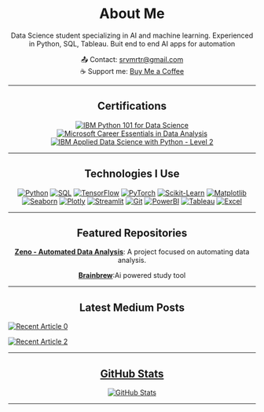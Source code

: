 ### 

<h1 align="center">About Me</h1>

<p align="center"> Data Science student specializing in AI and machine learning.
Experienced in Python, SQL, Tableau. Buit end to end AI apps for automation</p>

<div align="center">
  📤 Contact: <a href="mailto:srvmrtr@gmail.com">srvmrtr@gmail.com</a><br>
  ☕ Support me: <a href="https://buymeacoffee.com/sarvamm">Buy Me a Coffee</a>
</div>

---

<div align="center">
  <h2>Certifications</h2>
</div>
<div align="center">
  <a href="https://courses.skillsbuild.skillsnetwork.site/certificates/e70814ac583942ab8bde2eb54f28f4a5">
    <img src="https://img.shields.io/badge/IBM-Python_101_for_Data_Science-1F70C1?style=for-the-badge&logo=ibm&logoColor=white" alt="IBM Python 101 for Data Science">
  </a>
  <a href="https://www.linkedin.com/learning/certificates/2eda5be3e1f78fcdc719a50ac113ca07df10ef528119085965a29339b5b47605">
    <img src="https://img.shields.io/badge/Microsoft-Career_Essentials_in_Data_Analysis-0078D4?style=for-the-badge&logo=microsoft&logoColor=white" alt="Microsoft Career Essentials in Data Analysis">
  </a>
  <a href="https://www.credly.com/badges/cfa0a380-0ad6-4039-8e35-e07fa1c8733e/linked_in_profile">
    <img src="https://img.shields.io/badge/IBM-Applied_Data_Science_with_Python_Level_2-1F70C1?style=for-the-badge&logo=ibm&logoColor=white" alt="IBM Applied Data Science with Python - Level 2">
  </a>
</div>



---

<h2 align="center">Technologies I Use</h2>

<div align="center">
  <a href="https://www.python.org/"><img src="https://img.shields.io/pypi/pyversions/pandas.svg" alt="Python"></a>
  <a href="https://www.postgresql.org/"><img src="https://img.shields.io/badge/SQL-4479A1?style=flat&logo=postgresql&logoColor=white" alt="SQL"></a>
  <a href="https://www.tensorflow.org/"><img src="https://img.shields.io/pypi/v/tensorflow.svg?label=TensorFlow" alt="TensorFlow"></a>
  <a href="https://pytorch.org/"><img src="https://img.shields.io/pypi/v/torch.svg?label=PyTorch" alt="PyTorch"></a>
  <a href="https://scikit-learn.org/"><img src="https://img.shields.io/pypi/v/scikit-learn.svg?label=Scikit-Learn" alt="Scikit-Learn"></a>
  <a href="https://matplotlib.org/"><img src="https://img.shields.io/pypi/v/matplotlib.svg?label=Matplotlib" alt="Matplotlib"></a>
  <a href="https://seaborn.pydata.org/"><img src="https://img.shields.io/pypi/v/seaborn.svg?label=Seaborn" alt="Seaborn"></a>
  <a href="https://plotly.com/"><img src="https://img.shields.io/pypi/v/plotly.svg?label=Plotly" alt="Plotly"></a>
  <a href="https://streamlit.io/"><img src="https://img.shields.io/pypi/v/streamlit.svg?label=Streamlit" alt="Streamlit"></a>
  <a href="https://git-scm.com/"><img src="https://img.shields.io/badge/Git-F05032?style=flat&logo=git&logoColor=white" alt="Git"></a>
  <a href="https://powerbi.microsoft.com/"><img src="https://img.shields.io/badge/PowerBI-F2C811?style=flat&logo=power-bi&logoColor=black" alt="PowerBI"></a>
  <a href="https://www.tableau.com/"><img src="https://img.shields.io/badge/Tableau-E97627?style=flat&logo=Tableau&logoColor=white" alt="Tableau"></a>
  <a href="https://www.microsoft.com/excel"><img src="https://img.shields.io/badge/Excel-217346?style=flat&logo=microsoft-excel&logoColor=white" alt="Excel"></a>
</div>

---

<h2 align="center"> Featured Repositories</h2>

<div align="center">
  <p><strong><a href="https://github.com/Sarvamm/Zeno">Zeno - Automated Data Analysis</a></strong>: A project focused on automating data analysis.</p>
  <p><strong><a href="https://github.com/Sarvamm/Brainbrew">Brainbrew</a></strong>:Ai powered study tool</p>
</div>

---

<h2 align="center"> Latest Medium Posts</h2>
 <a target="_blank" href="https://github-readme-medium-recent-article.vercel.app/medium/@srvmrtr/0"><img src="https://github-readme-medium-recent-article.vercel.app/medium/@srvmrtr/0" alt="Recent Article 0"> 

<a target="_blank" href="https://github-readme-medium-recent-article.vercel.app/medium/@srvmrtr/1"><img src="https://github-readme-medium-recent-article.vercel.app/medium/@srvmrtr/1" alt="Recent Article 2"> 


---
<h2 align="center"> GitHub Stats</h2>

<div align="center">
  <img src="https://github-readme-stats.vercel.app/api?username=Sarvamm&show_icons=true&theme=dark" alt="GitHub Stats">
</div>

---
